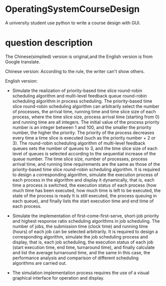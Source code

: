 # OperatingSystemCourseDesign
A university student use python to write a course design with GUI.

# question description
The Chinese(simplied) version is original,and the English version is from Google translate.

Chinese version:
According to the rule, the writer can't show others.

English version:
- Simulate the realization of priority-based time slice round-robin scheduling algorithm and multi-level feedback queue round-robin scheduling algorithm in process scheduling. The priority-based time slice round-robin scheduling algorithm can arbitrarily select the number of processes, the arrival time, running time and time slice size of each process, where the time slice size, process arrival time (starting from 0) and running time are all integers. The initial value of the process priority number is an integer between 1 and 100, and the smaller the priority number, the higher the priority. The priority of the process decreases every time a time slice is executed (such as the priority number + 2 or 3). The round-robin scheduling algorithm of multi-level feedback queues sets the number of queues to 3, and the time slice size of each level of queues is selected according to the sequential increase of the queue number. The time slice size, number of processes, process arrival time, and running time requirements are the same as those of the priority-based time slice round-robin scheduling algorithm. It is required to design a corresponding algorithm, simulate the execution process of each process in the algorithm and display it dynamically, that is, each time a process is switched, the execution status of each process (how much time has been executed, how much time is left to be executed, the state of the process is ready It is still executed, the process queuing in each queue), and finally lists the start execution time and end time of each process.

- Simulate the implementation of first-come-first-serve, short-job priority and highest response ratio scheduling algorithms in job scheduling. The number of jobs, the submission time (clock time) and running time (hours) of each job can be selected arbitrarily. It is required to design a corresponding algorithm, simulate the job scheduling process and display, that is, each job scheduling, the execution status of each job (start execution time, end time, turnaround time), and finally calculate and list the average turnaround time, and the same In this case, the performance analysis and comparison of different scheduling algorithms are carried out.

- The simulation implementation process requires the use of a visual graphical interface for operation and display.

